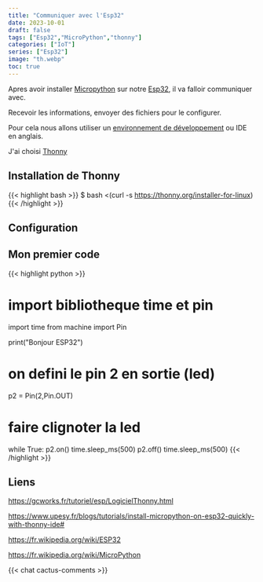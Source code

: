 ```yaml
---
title: "Communiquer avec l'Esp32"
date: 2023-10-01
draft: false
tags: ["Esp32","MicroPython","thonny"]
categories: ["IoT"]
series: ["Esp32"]
image: "th.webp"
toc: true
---
```

Apres avoir installer [Micropython](https://fr.wikipedia.org/wiki/MicroPython) sur notre [Esp32](https://fr.wikipedia.org/wiki/ESP32), il va falloir communiquer avec.

Recevoir les informations, envoyer des fichiers pour le configurer.

Pour cela nous allons utiliser un [environnement de développement](https://fr.wikipedia.org/wiki/Environnement_de_d%C3%A9veloppement) ou IDE en anglais.

J'ai choisi [Thonny](https://thonny.org/)

## Installation de Thonny

{{< highlight bash  >}}
$ bash <(curl -s https://thonny.org/installer-for-linux)
{{< /highlight >}}

## Configuration 


## Mon premier code 
{{< highlight python  >}}
# import bibliotheque time et pin
import time
from machine import Pin

print("Bonjour ESP32")
# on defini le pin 2 en sortie (led)
p2 = Pin(2,Pin.OUT)
# faire clignoter la led
while True:
  p2.on()
  time.sleep_ms(500)
  p2.off()
  time.sleep_ms(500)
{{< /highlight >}}


## Liens
https://gcworks.fr/tutoriel/esp/LogicielThonny.html

https://www.upesy.fr/blogs/tutorials/install-micropython-on-esp32-quickly-with-thonny-ide#

https://fr.wikipedia.org/wiki/ESP32

https://fr.wikipedia.org/wiki/MicroPython


{{< chat cactus-comments >}}
